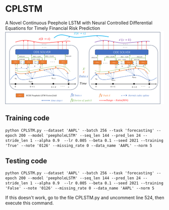 # CPLSTM
A Novel Continuous Peephole LSTM with Neural Controlled Differential Equations for Timely Financial Risk Prediction
![Architecture Diagram](./architecture.png)

## Training code
```
python CPLSTM.py --dataset 'AAPL' --batch 256 --task 'forecasting' --epoch 200 --model 'peepholeLSTM' --seq_len 144 --pred_len 24 --stride_len 1 --alpha 0.9  --lr 0.005 --beta 0.1 --seed 2021 --training 'True' --note '0126' --missing_rate 0 --data_name 'AAPL' --norm 5
```


## Testing code 
```
python CPLSTM.py --dataset 'AAPL' --batch 256 --task 'forecasting' --epoch 200 --model 'peepholeLSTM' --seq_len 144 --pred_len 24 --stride_len 1 --alpha 0.9  --lr 0.005 --beta 0.1 --seed 2021 --training 'False' --note '0126' --missing_rate 0 --data_name 'AAPL' --norm 5
```
If this doesn't work, go to the file CPLSTM.py and uncomment line 524, then execute this command.

